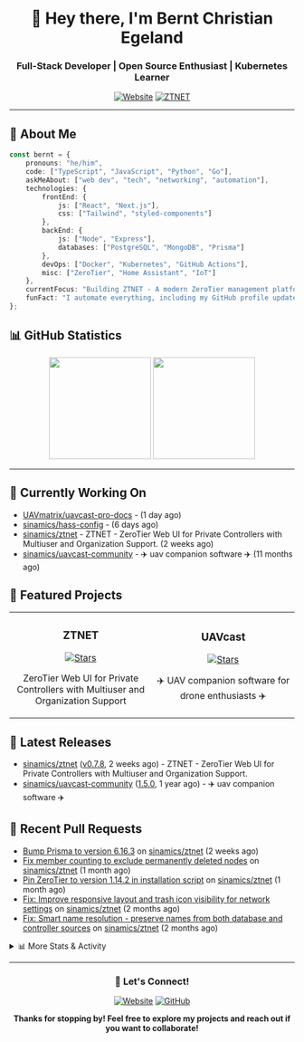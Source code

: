<div align="center">

# 👋 Hey there, I'm Bernt Christian Egeland

### Full-Stack Developer | Open Source Enthusiast | Kubernetes Learner

[![Website](https://img.shields.io/badge/🌐_Website-egeland.io-blue?style=for-the-badge)](https://egeland.io)
[![ZTNET](https://img.shields.io/badge/⭐_Featured_Project-ZTNET-00A98F?style=for-the-badge)](https://github.com/sinamics/ztnet)

</div>

---

## 🚀 About Me

```typescript
const bernt = {
    pronouns: "he/him",
    code: ["TypeScript", "JavaScript", "Python", "Go"],
    askMeAbout: ["web dev", "tech", "networking", "automation"],
    technologies: {
        frontEnd: {
            js: ["React", "Next.js"],
            css: ["Tailwind", "styled-components"]
        },
        backEnd: {
            js: ["Node", "Express"],
            databases: ["PostgreSQL", "MongoDB", "Prisma"]
        },
        devOps: ["Docker", "Kubernetes", "GitHub Actions"],
        misc: ["ZeroTier", "Home Assistant", "IoT"]
    },
    currentFocus: "Building ZTNET - A modern ZeroTier management platform",
    funFact: "I automate everything, including my GitHub profile updates"
};
```

## 📊 GitHub Statistics

<div align="center">

  <img height="180em" src="https://githubreadme.egeland.io/?username=sinamics&show_icons=true&theme=ayu-mirage&include_all_commits=true&count_private=true"/>
  <img height="180em" src="https://githubreadme.egeland.io/top-langs/?username=sinamics&theme=ayu-mirage&layout=compact&langs_count=8"/>

</div>

---

## 👷 Currently Working On

- [UAVmatrix/uavcast-pro-docs](https://github.com/UAVmatrix/uavcast-pro-docs) -  (1 day ago)
- [sinamics/hass-config](https://github.com/sinamics/hass-config) -  (6 days ago)
- [sinamics/ztnet](https://github.com/sinamics/ztnet) - ZTNET - ZeroTier Web UI for Private Controllers with Multiuser and Organization Support. (2 weeks ago)
- [sinamics/uavcast-community](https://github.com/sinamics/uavcast-community) - ✈️ uav companion software ✈️ (11 months ago)

## 🌱 Featured Projects

<table>
  <tr>
    <td width="50%">
      <h3 align="center">ZTNET</h3>
      <p align="center">
        <a href="https://github.com/sinamics/ztnet" target="_blank">
          <img src="https://img.shields.io/github/stars/sinamics/ztnet?style=social" alt="Stars">
        </a>
      </p>
      <p align="center">ZeroTier Web UI for Private Controllers with Multiuser and Organization Support</p>
    </td>
    <td width="50%">
      <h3 align="center">UAVcast</h3>
      <p align="center">
        <a href="https://github.com/sinamics/uavcast-community" target="_blank">
          <img src="https://img.shields.io/github/stars/sinamics/uavcast-community?style=social" alt="Stars">
        </a>
      </p>
      <p align="center">✈️ UAV companion software for drone enthusiasts ✈️</p>
    </td>
  </tr>
</table>

## 🔭 Latest Releases

- [sinamics/ztnet](https://github.com/sinamics/ztnet) ([v0.7.8](https://github.com/sinamics/ztnet/releases/tag/v0.7.8), 2 weeks ago) - ZTNET - ZeroTier Web UI for Private Controllers with Multiuser and Organization Support.
- [sinamics/uavcast-community](https://github.com/sinamics/uavcast-community) ([1.5.0](https://github.com/sinamics/uavcast-community/releases/tag/1.5.0), 1 year ago) - ✈️ uav companion software ✈️

## 🔨 Recent Pull Requests

- [Bump Prisma to version 6.16.3](https://github.com/sinamics/ztnet/pull/754) on [sinamics/ztnet](https://github.com/sinamics/ztnet) (2 weeks ago)
- [Fix member counting to exclude permanently deleted nodes](https://github.com/sinamics/ztnet/pull/749) on [sinamics/ztnet](https://github.com/sinamics/ztnet) (1 month ago)
- [Pin ZeroTier to version 1.14.2 in installation script](https://github.com/sinamics/ztnet/pull/747) on [sinamics/ztnet](https://github.com/sinamics/ztnet) (1 month ago)
- [Fix: Improve responsive layout and trash icon visibility for network settings](https://github.com/sinamics/ztnet/pull/730) on [sinamics/ztnet](https://github.com/sinamics/ztnet) (2 months ago)
- [Fix: Smart name resolution - preserve names from both database and controller sources](https://github.com/sinamics/ztnet/pull/729) on [sinamics/ztnet](https://github.com/sinamics/ztnet) (2 months ago)

<details>
<summary>📊 More Stats & Activity</summary>

### 📓 Gists I wrote

- [Scan network for Raspberry Pi devices](https://gist.github.com/b35f3b09a2446889008801648efe9e9c) (5 months ago)
- [Format USB Drive in Windows 10 with DiskPart](https://gist.github.com/8aa001b3dbe040e07917665b6a8f59c4) (2 years ago)
- [Motd welcome message](https://gist.github.com/d1f96f39b797ccb2eba6e8bd539510bc) (2 years ago)
- [Generate self signed ssl certificates client/server](https://gist.github.com/4ecdb293851b7018a715f4186ffa1e79) (2 years ago)
- [mqtt tls config](https://gist.github.com/20d325a3d7d8d9db4c657737f93aac99) (2 years ago)

### ⭐ Recent Stars

- [custom-components/zaptec](https://github.com/custom-components/zaptec) - zaptec charger custom component for home assistant (5 months ago)
- [leeoniya/uPlot](https://github.com/leeoniya/uPlot) - 📈 A small, fast chart for time series, lines, areas, ohlc &amp; bars (8 months ago)
- [WebDevSimplified/parity-deals-clone](https://github.com/WebDevSimplified/parity-deals-clone) -  (9 months ago)
- [Eugeny/tabby](https://github.com/Eugeny/tabby) - A terminal for a more modern age (10 months ago)
- [invoiceninja/invoiceninja](https://github.com/invoiceninja/invoiceninja) - A source-available invoice, quote, project and time-tracking app built with Laravel (10 months ago)
- [community-scripts/ProxmoxVE](https://github.com/community-scripts/ProxmoxVE) - Proxmox VE Helper-Scripts (Community Edition)  (11 months ago)
- [prisma/prisma](https://github.com/prisma/prisma) - Next-generation ORM for Node.js &amp; TypeScript | PostgreSQL, MySQL, MariaDB, SQL Server, SQLite, MongoDB and CockroachDB (1 year ago)

### 👯 Recent Followers

- [ActionReplay](https://github.com/ActionReplay)
- [MTSistemi](https://github.com/MTSistemi)
- [leokwsw](https://github.com/leokwsw)
- [husseinqlass](https://github.com/husseinqlass)
- [OsmarBogarin](https://github.com/OsmarBogarin)

</details>

---

<div align="center">

### 💬 Let's Connect!

[![Website](https://img.shields.io/badge/-egeland.io-black?style=flat-square&logo=google-chrome)](https://egeland.io)
[![GitHub](https://img.shields.io/badge/-@sinamics-181717?style=flat-square&logo=github)](https://github.com/sinamics)

**Thanks for stopping by! Feel free to explore my projects and reach out if you want to collaborate!**

</div>
